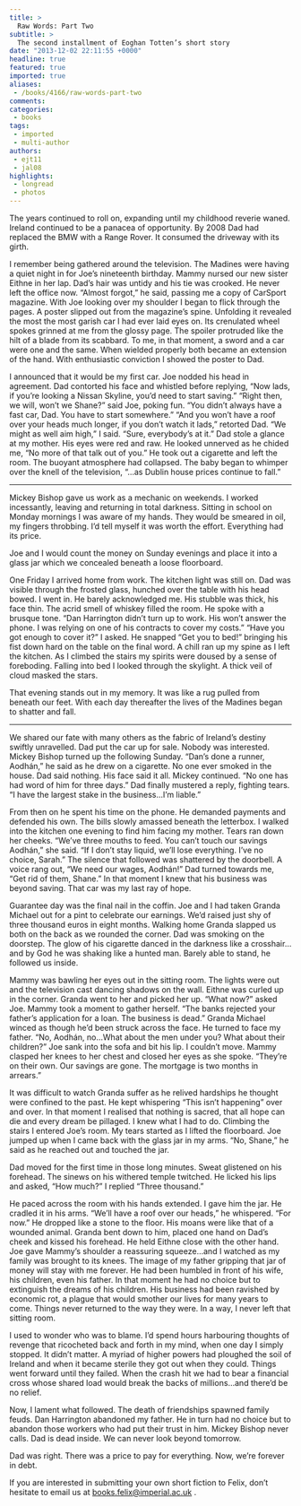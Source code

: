 ```yaml
---
title: >
  Raw Words: Part Two
subtitle: >
  The second installment of Eoghan Totten’s short story
date: "2013-12-02 22:11:55 +0000"
headline: true
featured: true
imported: true
aliases:
 - /books/4166/raw-words-part-two
comments:
categories:
 - books
tags:
 - imported
 - multi-author
authors:
 - ejt11
 - jal08
highlights:
 - longread
 - photos
---
```


The years continued to roll on, expanding until my childhood reverie waned.
 Ireland continued to be a panacea of opportunity. By 2008 Dad had replaced the BMW with a Range Rover. It consumed the driveway with its girth.

I remember being gathered around the television. The Madines were having a quiet night in for Joe’s nineteenth birthday. Mammy nursed our new sister Eithne in her lap. Dad’s hair was untidy and his tie was crooked. He never left the office now.
 “Almost forgot,” he said, passing me a copy of CarSport magazine.
 With Joe looking over my shoulder I began to flick through the pages. A poster slipped out from the magazine’s spine. Unfolding it revealed the most the most garish car I had ever laid eyes on. Its crenulated wheel spokes grinned at me from the glossy page. The spoiler protruded like the hilt of a blade from its scabbard. To me, in that moment, a sword and a car were one and the same. When wielded properly both became an extension of the hand. With enthusiastic conviction I showed the poster to Dad.

I announced that it would be my first car. Joe nodded his head in agreement.
 Dad contorted his face and whistled before replying,
 “Now lads, if you’re looking a Nissan Skyline, you’d need to start saving.”
 “Right then, we will, won’t we Shane?” said Joe, poking fun. “You didn’t always have a fast car, Dad. You have to start somewhere.”
 “And you won’t have a roof over your heads much longer, if you don’t watch it lads,” retorted Dad.
 “We might as well aim high,” I said. “Sure, everybody’s at it.”
 Dad stole a glance at my mother. His eyes were red and raw. He looked unnerved as he chided me, “No more of that talk out of you.” He took out a cigarette and left the room. The buoyant atmosphere had collapsed. The baby began to whimper over the knell of the television, “…as Dublin house prices continue to fall.”
 ***
 Mickey Bishop gave us work as a mechanic on weekends. I worked incessantly, leaving and returning in total darkness. Sitting in school on Monday mornings I was aware of my hands. They would be smeared in oil, my fingers throbbing. I’d tell myself it was worth the effort. Everything had its price.

Joe and I would count the money on Sunday evenings and place it into a glass jar which we concealed beneath a loose floorboard.

One Friday I arrived home from work. The kitchen light was still on. Dad was visible through the frosted glass, hunched over the table with his head bowed. I went in. He barely acknowledged me. His stubble was thick, his face thin. The acrid smell of whiskey filled the room. He spoke with a brusque tone.
 “Dan Harrington didn’t turn up to work. His won’t answer the phone. I was relying on one of his contracts to cover my costs.”
 “Have you got enough to cover it?” I asked.
 He snapped “Get you to bed!” bringing his fist down hard on the table on the final word.
 A chill ran up my spine as I left the kitchen. As I climbed the stairs my spirits were doused by a sense of foreboding. Falling into bed I looked through the skylight. A thick veil of cloud masked the stars.

That evening stands out in my memory. It was like a rug pulled from beneath our feet. With each day thereafter the lives of the Madines began to shatter and fall.
 ***
 We shared our fate with many others as the fabric of Ireland’s destiny swiftly unravelled. Dad put the car up for sale. Nobody was interested. Mickey Bishop turned up the following Sunday. “Dan’s done a runner, Aodhán,” he said as he drew on a cigarette. No one ever smoked in the house. Dad said nothing. His face said it all. Mickey continued.
 “No one has had word of him for three days.”
 Dad finally mustered a reply, fighting tears.
 “I have the largest stake in the business…I’m liable.”

From then on he spent his time on the phone. He demanded payments and defended his own. The bills slowly amassed beneath the letterbox. I walked into the kitchen one evening to find him facing my mother. Tears ran down her cheeks.
 “We’ve three mouths to feed. You can’t touch our savings Aodhán,” she said.
 “If I don’t stay liquid, we’ll lose everything. I’ve no choice, Sarah.”
 The silence that followed was shattered by the doorbell. A voice rang out, “We need our wages, Aodhán!”
 Dad turned towards me, “Get rid of them, Shane.” In that moment I knew that his business was beyond saving. That car was my last ray of hope.

 Guarantee day was the final nail in the coffin. Joe and I had taken Granda Michael out for a pint to celebrate our earnings. We’d raised just shy of three thousand euros in eight months. Walking home Granda slapped us both on the back as we rounded the corner. Dad was smoking on the doorstep. The glow of his cigarette danced in the darkness like a crosshair…and by God he was shaking like a hunted man. Barely able to stand, he followed us inside.

Mammy was bawling her eyes out in the sitting room. The lights were out and the television cast dancing shadows on the wall. Eithne was curled up in the corner. Granda went to her and picked her up.
 “What now?” asked Joe. Mammy took a moment to gather herself.
 “The banks rejected your father’s application for a loan. The business is dead.”
 Granda Michael winced as though he’d been struck across the face. He turned to face my father.
 “No, Aodhán, no…What about the men under you? What about their children?”
 Joe sank into the sofa and bit his lip. I couldn’t move. Mammy clasped her knees to her chest and closed her eyes as she spoke.
 “They’re on their own. Our savings are gone. The mortgage is two months in arrears.”

It was difficult to watch Granda suffer as he relived hardships he thought were confined to the past. He kept whispering “This isn’t happening” over and over. In that moment I realised that nothing is sacred, that all hope can die and every dream be pillaged. I knew what I had to do. Climbing the stairs I entered Joe’s room. My tears started as I lifted the floorboard. Joe jumped up when I came back with the glass jar in my arms.
 “No, Shane,” he said as he reached out and touched the jar.

Dad moved for the first time in those long minutes. Sweat glistened on his forehead. The sinews on his withered temple twitched. He licked his lips and asked, “How much?”
 I replied “Three thousand.”

He paced across the room with his hands extended. I gave him the jar. He cradled it in his arms.
 “We’ll have a roof over our heads,” he whispered. “For now.”
 He dropped like a stone to the floor. His moans were like that of a wounded animal. Granda bent down to him, placed one hand on Dad’s cheek and kissed his forehead. He held Eithne close with the other hand. Joe gave Mammy’s shoulder a reassuring squeeze…and I watched as my family was brought to its knees.
 The image of my father gripping that jar of money will stay with me forever. He had been humbled in front of his wife, his children, even his father. In that moment he had no choice but to extinguish the dreams of his children. His business had been ravished by economic rot, a plague that would smother our lives for many years to come. Things never returned to the way they were. In a way, I never left that sitting room.

I used to wonder who was to blame. I’d spend hours harbouring thoughts of revenge that ricocheted back and forth in my mind, when one day I simply stopped. It didn’t matter. A myriad of higher powers had ploughed the soil of Ireland and when it became sterile they got out when they could. Things went forward until they failed. When the crash hit we had to bear a financial cross whose shared load would break the backs of millions…and there’d be no relief.

Now, I lament what followed. The death of friendships spawned family feuds. Dan Harrington abandoned my father. He in turn had no choice but to abandon those workers who had put their trust in him. Mickey Bishop never calls. Dad is dead inside. We can never look beyond tomorrow.

Dad was right. There was a price to pay for everything. Now, we’re forever in debt.

If you are interested in submitting your own short fiction to Felix, don’t hesitate to email us at books.felix@imperial.ac.uk .
